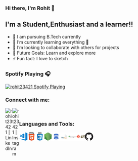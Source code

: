 ### Hi there, I'm Rohit 👋

## I'm a Student,Enthusiast and a learner!!

- 🔭 I am pursuing B.Tech currently
- 🌱 I’m currently learning everything 🤣
- 👯 I’m looking to collaborate with others for projects
- 🥅 Future Goals: Learn and explore more
- ⚡ Fun fact: I love to sketch

### Spotify Playing 🎧
[<img src="https://now-playing-codestackr.vercel.app/api/spotify-playing" alt="rohit23421 Spotify Playing" width="350" />](https://open.spotify.com/user/5nn6bg2jr98dckd5oxs8qbrrc)

### Connect with me:

[<img align="left" alt="rohit23421 | LinkedIn" width="22px" src="https://cdn.jsdelivr.net/npm/simple-icons@v3/icons/linkedin.svg" />][linkedin]
[<img align="left" alt="rohit23421 | Instagram" width="22px" src="https://cdn.jsdelivr.net/npm/simple-icons@v3/icons/instagram.svg" />][instagram]


<br />

### Languages and Tools:

<img align="left" alt="Visual Studio Code" width="26px" src="https://raw.githubusercontent.com/github/explore/80688e429a7d4ef2fca1e82350fe8e3517d3494d/topics/visual-studio-code/visual-studio-code.png" />
<img align="left" alt="HTML5" width="26px" src="https://raw.githubusercontent.com/github/explore/80688e429a7d4ef2fca1e82350fe8e3517d3494d/topics/html/html.png" />
<img align="left" alt="CSS3" width="26px" src="https://raw.githubusercontent.com/github/explore/80688e429a7d4ef2fca1e82350fe8e3517d3494d/topics/css/css.png" />
<img align="left" alt="Node.js" width="26px" src="https://raw.githubusercontent.com/github/explore/80688e429a7d4ef2fca1e82350fe8e3517d3494d/topics/nodejs/nodejs.png" />
<img align="left" alt="SQL" width="26px" src="https://raw.githubusercontent.com/github/explore/80688e429a7d4ef2fca1e82350fe8e3517d3494d/topics/sql/sql.png" />
<img align="left" alt="MySQL" width="26px" src="https://raw.githubusercontent.com/github/explore/80688e429a7d4ef2fca1e82350fe8e3517d3494d/topics/mysql/mysql.png" />
<img align="left" alt="MongoDB" width="26px" src="https://raw.githubusercontent.com/github/explore/80688e429a7d4ef2fca1e82350fe8e3517d3494d/topics/mongodb/mongodb.png" />
<img align="left" alt="Git" width="26px" src="https://raw.githubusercontent.com/github/explore/80688e429a7d4ef2fca1e82350fe8e3517d3494d/topics/git/git.png" />
<img align="left" alt="GitHub" width="26px" src="https://raw.githubusercontent.com/github/explore/78df643247d429f6cc873026c0622819ad797942/topics/github/github.png" />
<br />
<br />



[instagram]: https://www.instagram.com/rohit23421/
[linkedin]: https://https://www.linkedin.com/in/rohit-sah-74989a19a/
